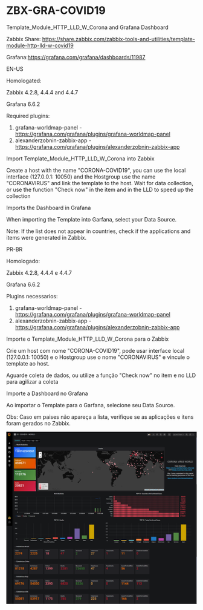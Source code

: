 # ZBX-GRA-COVID19
Template_Module_HTTP_LLD_W_Corona and Grafana Dashboard

Zabbix Share: https://share.zabbix.com/zabbix-tools-and-utilities/template-module-http-lld-w-covid19

Grafana:https://grafana.com/grafana/dashboards/11987

EN-US

Homologated:

Zabbix 4.2.8, 4.4.4 and 4.4.7

Grafana 6.6.2

Required plugins:

1) grafana-worldmap-panel - https://grafana.com/grafana/plugins/grafana-worldmap-panel
2) alexanderzobnin-zabbix-app - https://grafana.com/grafana/plugins/alexanderzobnin-zabbix-app

Import Template_Module_HTTP_LLD_W_Corona into Zabbix

Create a host with the name "CORONA-COVID19", you can use the local interface (127.0.0.1: 10050) and the Hostgroup use the name "CORONAVIRUS" and link the template to the host.
Wait for data collection, or use the function "Check now" in the item and in the LLD to speed up the collection

Imports the Dashboard in Grafana

When importing the Template into Garfana, select your Data Source.

Note: If the list does not appear in countries, check if the applications and items were generated in Zabbix.


PR-BR

Homologado: 

Zabbix 4.2.8, 4.4.4 e 4.4.7

Grafana 6.6.2

Plugins necessarios: 

1) grafana-worldmap-panel  - https://grafana.com/grafana/plugins/grafana-worldmap-panel
2) alexanderzobnin-zabbix-app - https://grafana.com/grafana/plugins/alexanderzobnin-zabbix-app

Importe o Template_Module_HTTP_LLD_W_Corona para o Zabbix 

Crie um host com nome "CORONA-COVID19", pode usar interface local (127.0.0.1: 10050) e o Hostgroup use o nome "CORONAVIRUS" e vincule o template ao host. 

Aguarde coleta de dados, ou utilize a função "Check now" no item e no LLD para agilizar a coleta

Importe a Dashboard no Grafana

Ao importar o Template para o Garfana, selecione seu Data Source.

Obs: Caso em paises não apareça a lista, verifique se as aplicações e itens foram gerados no Zabbix.

![Image description](screencapture-localhost-3000-d-EL1woQuWz-01-covid19-world-2020-03-25-16_10_17.png)

